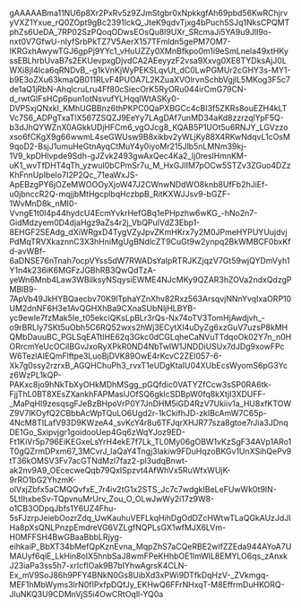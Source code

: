gAAAAABma11NU6p8Xr2PxRv5z9ZJmStgbr0xNpkkgfAh69pbd56KwRChjrvyVXZ1Yxue_rQ0ZOpt9gBc2391IckQ_JteK9qdvTjxg4bPuch5SJq1NksCPQMTphZs6UeDA_7RP02SzPQoqODwsEOsQu8l9UXr_SRcmaJi5YA9u9JlI9o-nxt0V7GfwU-nIyfSrbPkTZ7V5AerX157TFmldn5gePM7OM7-IKRGxhAwywTGJ6gpPj9YYc1_vHuUZZy0XMnBfkpo0m1i9eSmLnela49xtHKyssEBLhrbUvaB7s2EKUevpxgDjvdCA2AEeyyzF2vsa9Xxvg0XE8TYDksAjJ0LWXi8jI4Ica6qRNDvB_-g1kVnKjWyPEKSLqvUt_dC0LwPGMUr2cGHY3s-MY1-b9E3oZXu63kmaQB011RLvF4PUOA7L2KZuaXVOlrvnSchbVgjlL5MKog3F5c7de1aQ1jRbN-AhqlcruLru4Ff80cSiecOrK5RyORu044irCmG79CN-d_rwtGlFsHCp6pun1otNsvufYLHqqlWtASKy0-DVPSxjQNxkI_KMhUGBBnz6thPKPC0QaPXBGCc4cBI3f5ZKRs8ouEZH4kLTVc7S6_ADPgTxaTlX567ZSQZJ9EeYy7LAgDAf7unMD34aKd8zzrzqlYpF5Q-b3dJhQYWZnX0AGkkUDjHFCm6_vgOJcg8_KQAB5P1UOt5u6RNJY_LGVzzoxso6fCKgX9g66wwmL4seGWUsw9B8xikbv2yWLjKy88X4RKwNdqvL1cOsM9qoD2-BsjJ1umuHeGtnAyqCtMuY4y0iyoMr215Jlb5nLMNm39kj-1V9_kpDHlvpde9Sdh-gJZvk2493gwAxQec4Ka2_Ij0reslHmnKM-uK1_wvTfDHT4qTh_yzwuI0bCPmSr7u_M_HxGJIIM7pOCw5STZv3ZGuo4DZzKhFnnUpIbeIo7I2P2Qc_71eaWxJS-ApEBzgPY6jOZeMWOOOyXjoW47J2CWnwNDdWO8knb8UfFb2hJiEf-u0jbnccR2Q-mqjjbMtHgcplbqHczbpB_RitKXWJJsv9-bGZF-1WvMnD8k_nMI0-VvngE1t0l4p44hydcU4EcmYvkrHefGBq1ePHpzhw6wKG_-hNo2n7-GidMdzyem0D4djaHgz9aZs4r2j_VbQPuIVdZ3Ebp1-8EHGF2SEAdg_dXiWRgxD4TygVZyJpvZKmHKrx7y2M0JPmeHYPUYUujdvjPdMqTRVXkaznnC3X3hHniMgUgBNdlcZT9CuGt9w2ynpq2BkWMBCF0bxKfd-avWBf-6aDNSE76nTnah7ocpVYss5dW7RWADsYaIpRTRJKZjqzV7Gt59wjQYDmVyh1Y1n4k236iK6MGFzJGBhRB3QwQdTzA-yeWn6Mnb4Law3WBilksyNSqysiEWME4NJcMKy9QZAR3hZOVa2ndxQdzgPMBlB9-7ApVb49JkHYBQaecbv70K9lTphaYZnXhv82Rxz563ArsqvjNNnYvqIxaORP10UM2dnNF6H3e1AvQGHXhBa9CXnaSUbNljHLBYB-yc9ewle7fzMak5Ie_t05ekciQKsLpBLr3rQs-Nx74oTV3TomHjAwdjvh_-o9rBRLIy7SKt5uObh5C6RQ52wxs2hWj3ECytXI4uDyZg6xzGuV7uzsP8kMHQMbDauuBC_PGLSqEATtIHE62q3Gkc0dCGLqheCaNVuTTdqoOk02Y7n_n0HORrcmYeUcOCiIBGvJxoRyXPkR0ND4NbTwlW1JNDDiUSUx7dJDg9xowFPcW6TezlAIEQmFlftpe3LuoBjDVK89OwE4rKcvC2ZEl057-6-Xk7g0ssy2rzrxB_AGQHChuPh3_rvxT1eUDgKtaIU04XUbEcsWyomS6pG3Ycz6WzPL1kQP-PAKxc8jo9hNkTbXyOHkMDhMSgg_pGQfdic0VATYZfCcw3sSP0RA6tk-FjjThL0BT8XEsZXankhFAPMaslJOfSQ6gklcSDBpW0fq8kXtjI3XDUFF-_MaPqHI9zesqsgFJeBzBHpoVrP0Y7JnDHM5iGD4RzV7Ukiiv1a_HU8xfKTOWZ9V7lKOyfQ2CBbbAcWpTQuLO6Ugd2r-1kCkifhJD-zkIBcAmW7C65p-4NcM8TILafV93D9KWzeA4_svKcY4r8u6TFJqrXHJR77sza8gtoe7rJia3JDnqDE1Go_Sxipvjgr1goidooUep4Gq6zWqYJoz9ED-Ft1KiVr5p796EiKEGxeLsYrH4ekE7f7Lk_TL0My06gOBW1vKzSgF34AVp1ARo1T0gQZrmDPxm67_3MCvrJ_IaQaY4Tngj3lakiw9FDuHqzoBKGv1UnXSihQePv9tT36kOMSV3Fv7acGTNdMzl7faz2-pl3udqBnwt-ak2nv9A9_OEcecweQqb79QxISpzvt4AfWhVx5RuWfxWUjK-9rRO1bG2YhzmK-olVxjZbfx5aCMQQvfxE_7r4iv2tG1x2STS_Jc7c7wdgkIBeLeFUwWk0t9IN-5LtIhxbeSv-TQpvnuMrUrv_Zou_O_OLwJwWy2i17z9W8-o1CB3ODpqJbfs1Y6UZ4Fhu-5sFJzrpJeiebOozrZdq_UwKauhuVEFLkqHihDgOdDZcHWtwTLaQGkAUzJdJIHa8pXsQNLPnzpEmdreVG6VZLgfNQPLsGX1wfMJX6LVm-H0MFFSH4BwGBaaBbbLRjyg-eihkaiP_BbXT34bMefQpKznEvna_MqpZhS7aCQeRBE2wlfZZEda944AYoA7UMAUyf6qiE_LkHin8oIX5hnbSaJ8wmFPeKHhbOE1lmWlL8EMYLO6qs_zAnxkJ23iaPa3ss5h7-xrIcfIOak9B7bIYhwAgrsK4CLN-Ex_mV9SoJ86h9PFY4BNkN0Gs8UibXd3xPWi9DTfkDqHzV-_ZVkmgq-MEF1hMbWyms3lrN0fIPxfpDQfJy_EKHwQ6FFrNHxqT-M8EffrmDuHKORQ-JluNKQ3U9CDMnVjS5i4OwCRtOqll-YQ0a